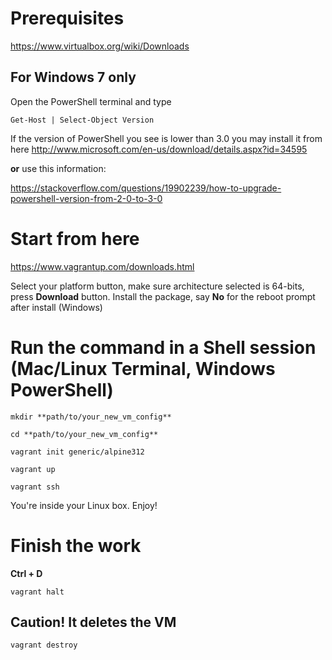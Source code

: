 # Prerequisites

https://www.virtualbox.org/wiki/Downloads

## For Windows 7 only

Open the  PowerShell terminal and type

`Get-Host | Select-Object Version`

If the version of PowerShell you see is lower than 3.0 you may install it from here http://www.microsoft.com/en-us/download/details.aspx?id=34595

**or** use this information:

https://stackoverflow.com/questions/19902239/how-to-upgrade-powershell-version-from-2-0-to-3-0

# Start from here

https://www.vagrantup.com/downloads.html

Select your platform button, make sure architecture selected is 64-bits, press **Download** button.
Install the package, say **No** for the reboot prompt after install (Windows)

# Run the command in a Shell session  (Mac/Linux Terminal, Windows PowerShell)

`mkdir **path/to/your_new_vm_config** `

`cd **path/to/your_new_vm_config** `

`vagrant init generic/alpine312`

`vagrant up`

`vagrant ssh`

You're inside your Linux box. Enjoy!

# Finish the work

**Ctrl + D**

`vagrant halt`

## Caution! It deletes the VM

`vagrant destroy`
